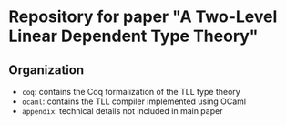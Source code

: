 # Repository for paper "A Two-Level Linear Dependent Type Theory"

## Organization
- `coq`: contains the Coq formalization of the TLL type theory
- `ocaml`: contains the TLL compiler implemented using OCaml
- `appendix`: technical details not included in main paper

